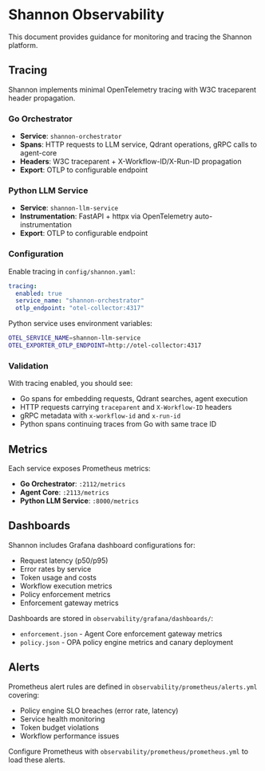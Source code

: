# Shannon Observability

This document provides guidance for monitoring and tracing the Shannon platform.

## Tracing

Shannon implements minimal OpenTelemetry tracing with W3C traceparent header propagation.

### Go Orchestrator
- **Service**: `shannon-orchestrator`
- **Spans**: HTTP requests to LLM service, Qdrant operations, gRPC calls to agent-core
- **Headers**: W3C traceparent + X-Workflow-ID/X-Run-ID propagation
- **Export**: OTLP to configurable endpoint

### Python LLM Service
- **Service**: `shannon-llm-service`
- **Instrumentation**: FastAPI + httpx via OpenTelemetry auto-instrumentation
- **Export**: OTLP to configurable endpoint

### Configuration

Enable tracing in `config/shannon.yaml`:
```yaml
tracing:
  enabled: true
  service_name: "shannon-orchestrator"
  otlp_endpoint: "otel-collector:4317"
```

Python service uses environment variables:
```bash
OTEL_SERVICE_NAME=shannon-llm-service
OTEL_EXPORTER_OTLP_ENDPOINT=http://otel-collector:4317
```

### Validation

With tracing enabled, you should see:
- Go spans for embedding requests, Qdrant searches, agent execution
- HTTP requests carrying `traceparent` and `X-Workflow-ID` headers
- gRPC metadata with `x-workflow-id` and `x-run-id`
- Python spans continuing traces from Go with same trace ID

## Metrics

Each service exposes Prometheus metrics:
- **Go Orchestrator**: `:2112/metrics`
- **Agent Core**: `:2113/metrics`
- **Python LLM Service**: `:8000/metrics`

## Dashboards

Shannon includes Grafana dashboard configurations for:
- Request latency (p50/p95)
- Error rates by service
- Token usage and costs
- Workflow execution metrics
- Policy enforcement metrics
- Enforcement gateway metrics

Dashboards are stored in `observability/grafana/dashboards/`:
- `enforcement.json` - Agent Core enforcement gateway metrics
- `policy.json` - OPA policy engine metrics and canary deployment

## Alerts

Prometheus alert rules are defined in `observability/prometheus/alerts.yml` covering:
- Policy engine SLO breaches (error rate, latency)
- Service health monitoring
- Token budget violations
- Workflow performance issues

Configure Prometheus with `observability/prometheus/prometheus.yml` to load these alerts.